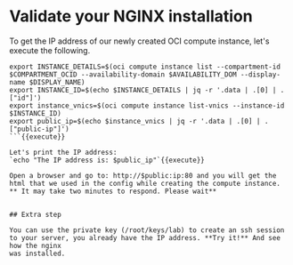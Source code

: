 # Validate your NGINX installation

To get the IP address of our newly created OCI compute instance, let's execute the following.

```
export INSTANCE_DETAILS=$(oci compute instance list --compartment-id $COMPARTMENT_OCID --availability-domain $AVAILABILITY_DOM --display-name $DISPLAY_NAME)
export INSTANCE_ID=$(echo $INSTANCE_DETAILS | jq -r '.data | .[0] | .["id"]')
export instance_vnics=$(oci compute instance list-vnics --instance-id $INSTANCE_ID)
export public_ip=$(echo $instance_vnics | jq -r '.data | .[0] | .["public-ip"]')
```{{execute}}

Let's print the IP address:
`echo "The IP address is: $public_ip"`{{execute}}
 
Open a browser and go to: http://$public:ip:80 and you will get the html that we used in the config while creating the compute instance.
** It may take two minutes to respond. Please wait**


## Extra step

You can use the private key (/root/keys/lab) to create an ssh session to your server, you already have the IP address. **Try it!** And see how the nginx 
was installed.